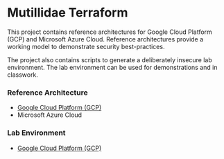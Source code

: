 # Mutillidae Terraform

This project contains reference architectures for Google Cloud Platform (GCP) and Microsoft Azure Cloud. Reference architectures provide a working model to demonstrate security best-practices.

The project also contains scripts to generate a deliberately insecure lab environment. The lab environment can be used for demonstrations and in classwork.

### Reference Architecture
- [Google Cloud Platform (GCP)](https://github.com/webpwnized/mutillidae-terraform/blob/main/reference-architecture/gcp/README.md "Google Cloud Platform (GCP)")
- Microsoft Azure Cloud

### Lab Environment
- [Google Cloud Platform (GCP)](https://github.com/webpwnized/mutillidae-terraform/blob/main/lab-environment/gcp/README.md "Google Cloud Platform (GCP)")

